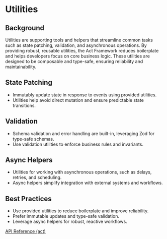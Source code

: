 # Utilities

## Background

Utilities are supporting tools and helpers that streamline common tasks such as state patching, validation, and asynchronous operations. By providing robust, reusable utilities, the Act Framework reduces boilerplate and helps developers focus on core business logic. These utilities are designed to be composable and type-safe, ensuring reliability and maintainability.

## State Patching

- Immutably update state in response to events using provided utilities.
- Utilities help avoid direct mutation and ensure predictable state transitions.

## Validation

- Schema validation and error handling are built-in, leveraging Zod for type-safe schemas.
- Use validation utilities to enforce business rules and invariants.

## Async Helpers

- Utilities for working with asynchronous operations, such as delays, retries, and scheduling.
- Async helpers simplify integration with external systems and workflows.

## Best Practices

- Use provided utilities to reduce boilerplate and improve reliability.
- Prefer immutable updates and type-safe validation.
- Leverage async helpers for robust, reactive workflows.

[API Reference (act)](../api/act.src)
